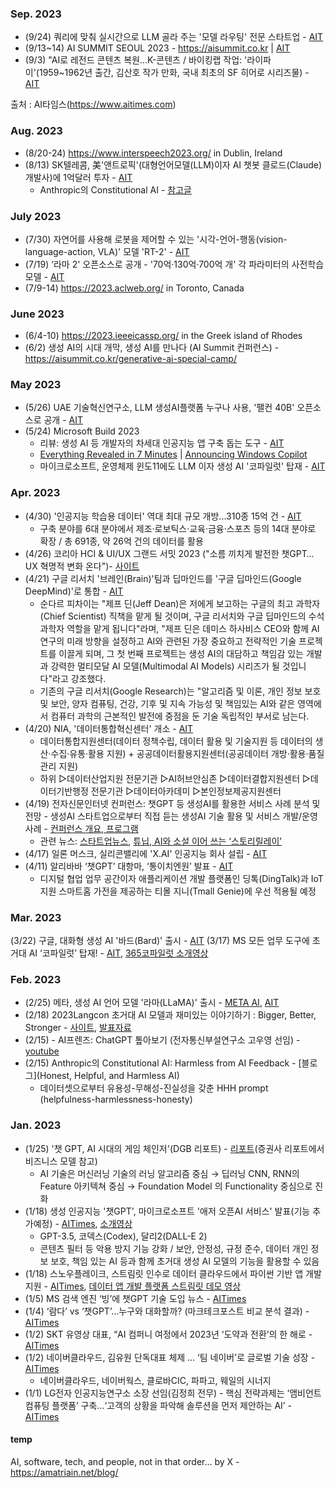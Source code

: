 ### Sep. 2023
* (9/24) 쿼리에 맞춰 실시간으로 LLM 골라 주는 '모델 라우팅' 전문 스타트업 - [AIT](https://www.aitimes.com/news/articleView.html?idxno=153902)
* (9/13~14) AI SUMMIT SEOUL 2023 - https://aisummit.co.kr | [AIT](https://www.aitimes.com/news/articleView.html?idxno=153337)
* (9/3) "AI로 레전드 콘텐츠 복원...K-콘텐츠 / 바이킹랩 작업: '라이파이'(1959~1962년 출간, 김산호 작가 만화, 국내 최초의 SF 히어로 시리즈물) - [AIT](https://www.aitimes.com/news/articleView.html?idxno=153207)

출처 : AI타임스(https://www.aitimes.com)
### Aug. 2023 
* (8/20-24) https://www.interspeech2023.org/ in Dublin, Ireland
* (8/13) SK텔레콤, 美'앤트로픽'(대형언어모델(LLM)이자 AI 챗봇 클로드(Claude) 개발사)에 1억달러 투자 - [AIT](https://www.aitimes.kr/news/articleView.html?idxno=28718)
  - Anthropic의 Constitutional AI - [참고글](https://littlefoxdiary.tistory.com/112)

### July 2023 
* (7/30) 자연어를 사용해 로봇을 제어할 수 있는 '시각-언어-행동(vision-language-action, VLA)' 모델 'RT-2' - [AIT](https://www.aitimes.kr/news/articleView.html?idxno=28629)
* (7/19) ‘라마 2' 오픈소스로 공개 - '70억·130억·700억 개' 각 파라미터의 사전학습모델 - [AIT](https://www.aitimes.kr/news/articleView.html?idxno=28528)
* (7/9-14) https://2023.aclweb.org/ in Toronto, Canada

### June 2023 
* (6/4-10) https://2023.ieeeicassp.org/ in the Greek island of Rhodes
* (6/2) 생성 AI의 시대 개막, 생성 AI를 만나다 (AI Summit 컨퍼런스) - https://aisummit.co.kr/generative-ai-special-camp/

### May 2023
* (5/26) UAE 기술혁신연구소, LLM 생성AI플랫폼 누구나 사용, '팰컨 40B' 오픈소스로 공개 - [AIT](https://www.aitimes.kr/news/articleView.html?idxno=28134)
* (5/24) Microsoft Build 2023
  - 리뷰: 생성 AI 등 개발자의 차세대 인공지능 앱 구축 돕는 도구 - [AIT](https://www.aitimes.kr/news/articleView.html?idxno=28104)
  - [Everything Revealed in 7 Minutes](https://www.youtube.com/watch?v=6PRiAexITSs) | [Announcing Windows Copilot](https://youtu.be/FCfwc-NNo30)
  - 마이크로소프트, 운영체제 윈도11에도 LLM 이자 생성 AI '코파일럿' 탑재 - [AIT](https://www.aitimes.kr/news/articleView.html?idxno=28101)

### Apr. 2023 
* (4/30) '인공지능 학습용 데이터' 역대 최대 규모 개방...310종 15억 건 - [AIT](https://www.aitimes.kr/news/articleView.html?idxno=27915)
  - 구축 분야를 6대 분야에서 제조‧로보틱스‧교육‧금융‧스포츠 등의 14대 분야로 확장 / 총 691종, 약 26억 건의 데이터를 활용
* (4/26) 코리아 HCI & UI/UX 그랜드 서밋 2023 ("소름 끼치게 발전한 챗GPT… UX 혁명적 변화 온다")- [사이트](https://conference.etnews.com/conf_info.html?uid=247)
* (4/21) 구글 리서치 '브레인(Brain)'팀과 딥마인드를 '구글 딥마인드(Google DeepMind)'로 통합 - [AIT](https://www.aitimes.kr/news/articleView.html?idxno=278450)
  * 순다르 피차이는 "제프 딘(Jeff Dean)은 저에게 보고하는 구글의 최고 과학자(Chief Scientist) 직책을 맡게 될 것이며, 구글 리서치와 구글 딥마인드의 수석 과학자 역할을 맡게 됩니다"라며, "제프 딘은 데미스 하사비스 CEO와 함께 AI 연구의 미래 방향을 설정하고 AI와 관련된 가장 중요하고 전략적인 기술 프로젝트를 이끌게 되며, 그 첫 번째 프로젝트는 생성 AI의 대담하고 책임감 있는 개발과 강력한 멀티모달 AI 모델(Multimodal AI Models) 시리즈가 될 것입니다"라고 강조했다.
  * 기존의 구글 리서치(Google Research)는 "알고리즘 및 이론, 개인 정보 보호 및 보안, 양자 컴퓨팅, 건강, 기후 및 지속 가능성 및 책임있는 AI와 같은 영역에서 컴퓨터 과학의 근본적인 발전에 중점을 둔 기술 독립적인 부서로 남는다.
* (4/20) NIA, '데이터통합혁신센터' 개소 - [AIT](https://www.aitimes.kr/news/articleView.html?idxno=27837)
   - 데이터통합지원센터(데이터 정책수립, 데이터 활용 및 기술지원 등 데이터의 생산·수집·유통·활용 지원) + 공공데이터활용지원센터(공공데이터 개방·활용·품질관리 지원)
   - 하위 ▷데이터산업지원 전문기관 ▷AI허브안심존 ▷데이터결합지원센터 ▷데이터기반행정 전문기관 ▷데이터아카데미 ▷본인정보제공지원센터 
* (4/19) 전자신문인터넷 컨퍼런스: 챗GPT 등 생성AI를 활용한 서비스 사례 분석 및 전망 - 생성AI 스타트업으로부터 직접 듣는 생성AI 기술 활용 및 서비스 개발/운영 사례 - [컨퍼런스 개요, 프로그램](https://conference.etnews.com/conf_info.html?uid=246)
  - 관련 뉴스: [스타트업뉴스](https://www.startupn.kr/news/articleView.html?idxno=32389), [튜닙, AI와 소설 이어 쓰는 ‘스토리릴레이’](https://www.etnews.com/20230410000065)
* (4/17) 일론 머스크, 실리콘밸리에 'X.AI' 인공지능 회사 설립 - [AIT](https://www.aitimes.kr/news/articleView.html?idxno=27799)
* (4/11) 알리바바 ‘챗GPT’ 대항마, ‘통이치엔원’ 발표 - [AIT](https://www.aitimes.kr/news/articleView.html?idxno=27752)  
   - 디지털 협업 업무 공간이자 애플리케이션 개발 플랫폼인 딩톡(DingTalk)과 IoT 지원 스마트홈 가전을 제공하는 티몰 지니(Tmall Genie)에 우선 적용될 예정

### Mar. 2023 
(3/22) 구글, 대화형 생성 AI '바드(Bard)' 출시 - [AIT](https://www.aitimes.kr/news/articleView.html?idxno=27616)
(3/17) MS 모든 업무 도구에 초거대 AI ‘코파일럿’ 탑재! - [AIT](https://www.aitimes.kr/news/articleView.html?idxno=27588), [365코파일럿 소개영상](https://youtu.be/S7xTBa93TX8)

### Feb. 2023
* (2/25) 메타, 생성 AI 언어 모델 '라마(LLaMA)' 출시 - [META AI](https://ai.facebook.com/blog/large-language-model-llama-meta-ai/), [AIT](https://www.aitimes.kr/news/articleView.html?idxno=27447)
* (2/18) 2023Langcon 초거대 AI 모델과 재미있는 이야기하기 : Bigger, Better, Stronger - [사이트](https://songys.github.io/2023Langcon/), [발표자료](https://songys.github.io/2023Langcon/about/?fbclid=IwAR3Op3Hkm_s5g0rMU8aS7blzGE6tkjzhM9f6QsXUqveZeKw3_MzUhrgOcKI)
* (2/15) - AI프렌즈: ChatGPT 톺아보기 (전자통신부설연구소 고우영 선임) - [youtube](https://www.youtube.com/watch?v=9BS1169YJm0&t=152s)
* (2/15) Anthropic의 Constitutional AI: Harmless from AI Feedback - [블로그](Honest, Helpful, and Harmless AI)
  - 데이터셋으로부터 유용성-무해성-진실성을 갖춘 HHH prompt (helpfulness-harmlessness-honesty) 

### Jan. 2023
* (1/25) '챗 GPT, AI 시대의 게임 체인저'(DGB 리포트) - [리포트](https://m.hi-ib.com:442/upload/R_E09/2023/01/[25064630]_230157.pdf)(증권사 리포트에서 비즈니스 모델 참고)
   - AI 기술은 머신러닝 기술의 러닝 알고리즘 중심 → 딥러닝 CNN, RNN의 Feature 아키텍쳐 중심 → Foundation Model 의 Functionality 중심으로 진화 
* (1/18) 생성 인공지능 '챗GPT', 마이크로소프트 '애저 오픈AI 서비스' 발표(기능 추가예정) - [AITimes](https://www.aitimes.kr/news/articleView.html?idxno=27163), [소개영상](https://www.microsoft.com/en-us/videoplayer/embed/RE5fw9e)
  - GPT-3.5, 코덱스(Codex), 달리2(DALL-E 2)
  - 콘텐츠 필터 등 악용 방지 기능 강화 / 보안, 안정성, 규정 준수, 데이터 개인 정보 보호, 책임 있는 AI 등과 함께 초거대 생성 AI 모델의 기능을 활용할 수 있음  
* (1/18) 스노우플레이크, 스트림릿 인수로 데이터 클라우드에서 파이썬 기반 앱 개발 지원 - [AITimes](https://www.aitimes.kr/news/articleView.html?idxno=27171), [데이터 앱 개발 플랫폼 스트림릿 데모 영상](https://youtu.be/e8kZQDKeNwk)
* (1/5) MS 검색 엔진 ‘빙’에 챗GPT 기술 도입 뉴스 - [AITimes](http://www.aitimes.com/news/articleView.html?idxno=148811)
* (1/4) ‘람다’ vs ‘챗GPT’...누구와 대화할까? (마크테크포스트 비교 분석 결과) - [AITimes](http://www.aitimes.com/news/articleView.html?idxno=148798)
* (1/2) SKT 유영상 대표, “AI 컴퍼니 여정에서 2023년 ‘도약과 전환’의 한 해로 - [AITimes](https://www.aitimes.kr/news/articleView.html?idxno=27002)
* (1/2) 네이버클라우드, 김유원 단독대표 체제 … ‘팀 네이버’로 글로벌 기술 성장 - [AITimes](https://www.aitimes.kr/news/articleView.html?idxno=27005)
  - 네이버클라우드, 네이버웍스, 클로바CIC, 파파고, 웨일의 시너지
* (1/1) LG전자 인공지능연구소 소장 선임(김정희 전무) - 핵심 전략과제는 ‘앰비언트 컴퓨팅 플랫폼’ 구축...‘고객의 상황을 파악해 솔루션을 먼저 제안하는 AI’ - [AITimes](https://www.aitimes.kr/news/articleView.html?idxno=26996)





#### temp
AI, software, tech, and people, not in that order... by X - https://amatriain.net/blog/
